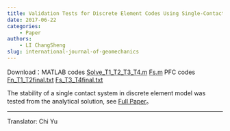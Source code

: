 ```yaml
---
title: Validation Tests for Discrete Element Codes Using Single-Contact Systems 
date: 2017-06-22
categories:
    - Paper
authors:
    - LI ChangSheng
slug: international-journal-of-geomechanics 
---
```


Download：MATLAB codes [Solve_T1_T2_T3_T4.m](Solve_T1_T2_T3_T4.m) [Fs.m](Fs.m) PFC codes [Fn_T1_T2final.txt](Fn_T1_T2final.txt) [Fs_T3_T4final.txt](Fs_T3_T4final.txt)


The stability of a single contact system in discrete element model was tested from the analytical solution, see [Full Paper](https://ascelibrary.org/doi/10.1061/%28ASCE%29GM.1943-5622.0001133)。





---

Translator: Chi Yu
